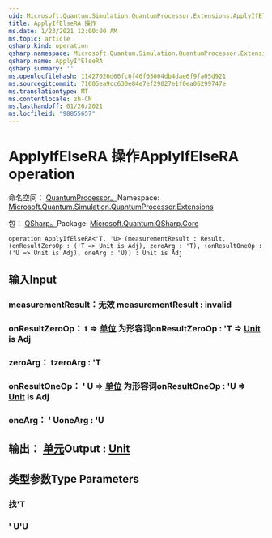 ```yaml
---
uid: Microsoft.Quantum.Simulation.QuantumProcessor.Extensions.ApplyIfElseRA
title: ApplyIfElseRA 操作
ms.date: 1/23/2021 12:00:00 AM
ms.topic: article
qsharp.kind: operation
qsharp.namespace: Microsoft.Quantum.Simulation.QuantumProcessor.Extensions
qsharp.name: ApplyIfElseRA
qsharp.summary: ''
ms.openlocfilehash: 11427026d66fc6f46f05004db4dae6f9fa05d921
ms.sourcegitcommit: 71605ea9cc630e84e7ef29027e1f0ea06299747e
ms.translationtype: MT
ms.contentlocale: zh-CN
ms.lasthandoff: 01/26/2021
ms.locfileid: "98855657"
---
```

# <a name="applyifelsera-operation"></a><span data-ttu-id="d9524-102">ApplyIfElseRA 操作</span><span class="sxs-lookup"><span data-stu-id="d9524-102">ApplyIfElseRA operation</span></span>

<span data-ttu-id="d9524-103">命名空间： [QuantumProcessor。](xref:Microsoft.Quantum.Simulation.QuantumProcessor.Extensions)</span><span class="sxs-lookup"><span data-stu-id="d9524-103">Namespace: [Microsoft.Quantum.Simulation.QuantumProcessor.Extensions](xref:Microsoft.Quantum.Simulation.QuantumProcessor.Extensions)</span></span>

<span data-ttu-id="d9524-104">包： [QSharp。](https://nuget.org/packages/Microsoft.Quantum.QSharp.Core)</span><span class="sxs-lookup"><span data-stu-id="d9524-104">Package: [Microsoft.Quantum.QSharp.Core](https://nuget.org/packages/Microsoft.Quantum.QSharp.Core)</span></span>




```qsharp
operation ApplyIfElseRA<'T, 'U> (measurementResult : Result, (onResultZeroOp : ('T => Unit is Adj), zeroArg : 'T), (onResultOneOp : ('U => Unit is Adj), oneArg : 'U)) : Unit is Adj
```


## <a name="input"></a><span data-ttu-id="d9524-105">输入</span><span class="sxs-lookup"><span data-stu-id="d9524-105">Input</span></span>

### <a name="measurementresult--__invalidresult__"></a><span data-ttu-id="d9524-106">measurementResult：__无效 <Result>__</span><span class="sxs-lookup"><span data-stu-id="d9524-106">measurementResult : __invalid<Result>__</span></span>




### <a name="onresultzeroop--t--unit--is-adj"></a><span data-ttu-id="d9524-107">onResultZeroOp： t => [单位](xref:microsoft.quantum.lang-ref.unit)  为形容词</span><span class="sxs-lookup"><span data-stu-id="d9524-107">onResultZeroOp : 'T => [Unit](xref:microsoft.quantum.lang-ref.unit)  is Adj</span></span>




### <a name="zeroarg--t"></a><span data-ttu-id="d9524-108">zeroArg： t</span><span class="sxs-lookup"><span data-stu-id="d9524-108">zeroArg : 'T</span></span>




### <a name="onresultoneop--u--unit--is-adj"></a><span data-ttu-id="d9524-109">onResultOneOp： ' U => [单位](xref:microsoft.quantum.lang-ref.unit)  为形容词</span><span class="sxs-lookup"><span data-stu-id="d9524-109">onResultOneOp : 'U => [Unit](xref:microsoft.quantum.lang-ref.unit)  is Adj</span></span>




### <a name="onearg--u"></a><span data-ttu-id="d9524-110">oneArg： ' U</span><span class="sxs-lookup"><span data-stu-id="d9524-110">oneArg : 'U</span></span>





## <a name="output--unit"></a><span data-ttu-id="d9524-111">输出： [单元](xref:microsoft.quantum.lang-ref.unit)</span><span class="sxs-lookup"><span data-stu-id="d9524-111">Output : [Unit](xref:microsoft.quantum.lang-ref.unit)</span></span>



## <a name="type-parameters"></a><span data-ttu-id="d9524-112">类型参数</span><span class="sxs-lookup"><span data-stu-id="d9524-112">Type Parameters</span></span>

### <a name="t"></a><span data-ttu-id="d9524-113">找</span><span class="sxs-lookup"><span data-stu-id="d9524-113">'T</span></span>


### <a name="u"></a><span data-ttu-id="d9524-114">' U</span><span class="sxs-lookup"><span data-stu-id="d9524-114">'U</span></span>

